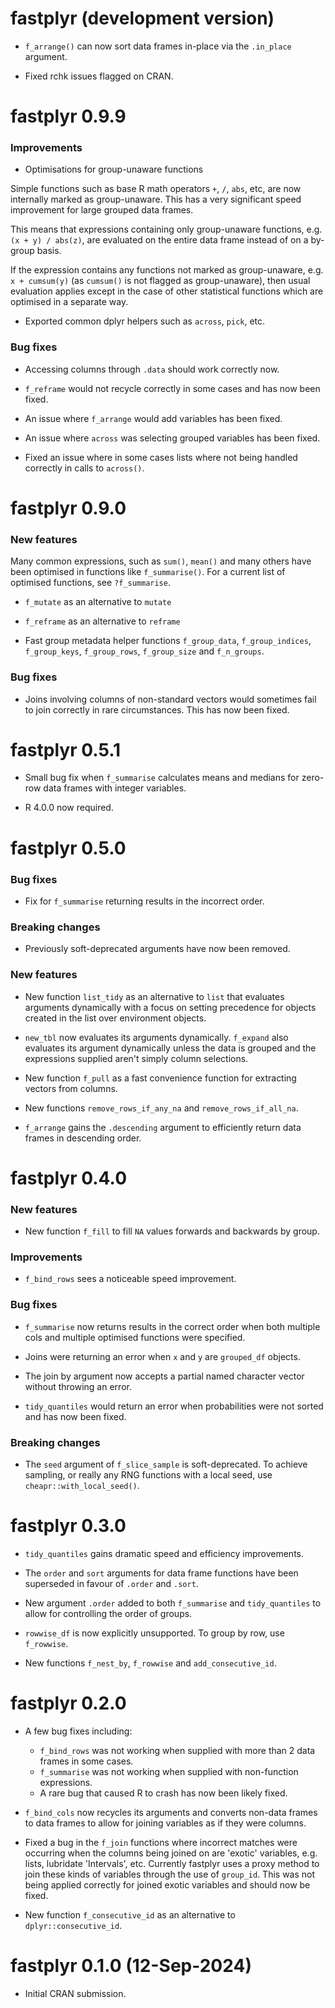 # fastplyr (development version)

- `f_arrange()` can now sort data frames in-place via the `.in_place` argument.

- Fixed rchk issues flagged on CRAN.

# fastplyr 0.9.9

### Improvements

- Optimisations for group-unaware functions

Simple functions such as base R math operators `+`, `/`, `abs`, etc, are
now internally marked as group-unaware. This has a very significant speed
improvement for large grouped data frames. 

This means that expressions containing only group-unaware functions, e.g.
`(x + y) / abs(z)`, are evaluated on the entire data frame instead 
of on a by-group basis.

If the expression contains any functions not marked as group-unaware, e.g. 
`x + cumsum(y)` (as `cumsum()` is not flagged as group-unaware), 
then usual evaluation applies except in the case of other statistical functions
which are optimised in a separate way.

- Exported common dplyr helpers such as `across`, `pick`, etc.

### Bug fixes

- Accessing columns through `.data` should work correctly now.

- `f_reframe` would not recycle correctly in some cases and has now been fixed.

- An issue where `f_arrange` would add variables has been fixed.

- An issue where `across` was selecting grouped variables has been fixed.

- Fixed an issue where in some cases lists where not being handled correctly in 
calls to `across()`.

# fastplyr 0.9.0

### New features

Many common expressions, such as `sum()`, `mean()` and many others have been 
optimised in functions like `f_summarise()`. For a current list of 
optimised functions, see `?f_summarise`.

- `f_mutate` as an alternative to `mutate`

- `f_reframe` as an alternative to `reframe`

- Fast group metadata helper functions `f_group_data`, `f_group_indices`, 
`f_group_keys`, `f_group_rows`, `f_group_size` and `f_n_groups`.

### Bug fixes

- Joins involving columns of non-standard vectors would sometimes fail to join
correctly in rare circumstances. This has now been fixed.

# fastplyr 0.5.1

- Small bug fix when `f_summarise` calculates means and medians 
for zero-row data frames with integer variables.

- R 4.0.0 now required.

# fastplyr 0.5.0

### Bug fixes

- Fix for `f_summarise` returning results in the incorrect order.

### Breaking changes

- Previously soft-deprecated arguments have now been removed.

### New features

- New function `list_tidy` as an alternative to `list` that evaluates 
arguments dynamically with a focus on setting precedence for objects created
in the list over environment objects.

- `new_tbl` now evaluates its arguments dynamically. `f_expand` also 
evaluates its argument dynamically unless the data is grouped and the 
expressions supplied aren't simply column selections.

- New function `f_pull` as a fast convenience function for extracting 
vectors from columns.

- New functions `remove_rows_if_any_na` and `remove_rows_if_all_na`.

- `f_arrange` gains the `.descending` argument to efficiently 
return data frames in descending order.

# fastplyr 0.4.0

### New features

- New function `f_fill` to fill `NA` values forwards and backwards by group.

### Improvements

- `f_bind_rows` sees a noticeable speed improvement.

### Bug fixes

- `f_summarise` now returns results in the correct order when both 
multiple cols and multiple optimised functions were specified.

- Joins were returning an error when `x` and `y` are `grouped_df` objects.

- The join by argument now accepts a partial named 
character vector without throwing an error.

- `tidy_quantiles` would return an error when probabilities were not sorted and
has now been fixed.

### Breaking changes

- The `seed` argument of `f_slice_sample` is soft-deprecated. To achieve 
sampling, or really any RNG functions with a local seed, 
use `cheapr::with_local_seed()`.

# fastplyr 0.3.0

* `tidy_quantiles` gains dramatic speed and efficiency improvements.

* The `order` and `sort` arguments for data frame functions have been 
superseded in favour of `.order` and `.sort`.

* New argument `.order` added to both `f_summarise` and `tidy_quantiles` 
to allow for controlling the order of groups.

* `rowwise_df` is now explicitly unsupported. To group by row, use `f_rowwise`.

* New functions `f_nest_by`, `f_rowwise` and `add_consecutive_id`.

# fastplyr 0.2.0

* A few bug fixes including: 
  * `f_bind_rows` was not working when supplied with more than 2 data frames in
some cases.
  * `f_summarise` was not working when supplied with non-function expressions.
  * A rare bug that caused R to crash has now been likely fixed.


* `f_bind_cols` now recycles its arguments and converts non-data frames
to data frames to allow for joining variables as if they were columns.

* Fixed a bug in the `f_join` functions where incorrect matches were 
occurring when the columns being joined on are 'exotic' variables, e.g. 
lists, lubridate 'Intervals', etc. Currently fastplyr uses a proxy method to 
join these kinds of variables through the use of `group_id`. This was not being
applied correctly for joined exotic variables and should now be fixed.

* New function `f_consecutive_id` as an alternative to `dplyr::consecutive_id`.

# fastplyr 0.1.0 (12-Sep-2024)

* Initial CRAN submission.
